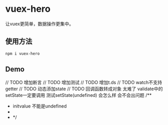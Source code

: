 # vuex-hero
让vuex更简单，数据操作更集中。

## 使用方法

```shell script
npm i vuex-hero
```

## Demo

// TODO 增加断言
// TODO 增加测试
// TODO 增加t.ds
// TODO watch不支持getter
// TODO 动态添加state
// TODO 回调函数转成对象  太难了
validate中的setState一定要调用
测试setState(undefined) 会怎么样 会不会出问题
/**
 * initvalue 不能是undefined
 *
 * */



